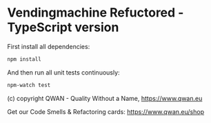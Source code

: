 # Vendingmachine Refuctored - TypeScript version

First install all dependencies:
```bash
npm install
```

And then run all unit tests continuously:

```bash
npm-watch test
```

(c) copyright QWAN - Quality Without a Name, https://www.qwan.eu

Get our Code Smells & Refactoring cards:
https://www.qwan.eu/shop
